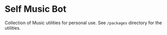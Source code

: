 # Self Music Bot

Collection of Music utilities for personal use. See `/packages` directory for the utilities.
